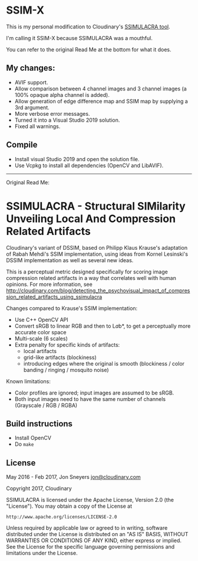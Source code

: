 # SSIM-X

This is my personal modification to Cloudinary's [SSIMULACRA tool](https://github.com/cloudinary/ssimulacra).

I'm calling it SSIM-X because SSIMULACRA was a mouthful.

You can refer to the original Read Me at the bottom for what it does.

## My changes:

- AVIF support.
- Allow comparison between 4 channel images and 3 channel images (a 100% opaque alpha channel is added).
- Allow generation of edge difference map and SSIM map by supplying a 3rd argument.
- More verbose error messages.
- Turned it into a Visual Studio 2019 solution.
- Fixed all warnings.

## Compile

- Install visual Studio 2019 and open the solution file.
- Use Vcpkg to install all dependencies (OpenCV and LibAVIF).

---

Original Read Me:

# SSIMULACRA - Structural SIMilarity Unveiling Local And Compression Related Artifacts

Cloudinary's variant of DSSIM, based on Philipp Klaus Krause's adaptation of Rabah Mehdi's SSIM implementation,
using ideas from Kornel Lesinski's DSSIM implementation as well as several new ideas.

This is a perceptual metric designed specifically for scoring image compression related artifacts
in a way that correlates well with human opinions. For more information, see http://cloudinary.com/blog/detecting_the_psychovisual_impact_of_compression_related_artifacts_using_ssimulacra



Changes compared to Krause's SSIM implementation:
* Use C++ OpenCV API
* Convert sRGB to linear RGB and then to L*a*b*, to get a perceptually more accurate color space
* Multi-scale (6 scales)
* Extra penalty for specific kinds of artifacts:
    * local artifacts
    * grid-like artifacts (blockiness)
    * introducing edges where the original is smooth (blockiness / color banding / ringing / mosquito noise)

Known limitations:
* Color profiles are ignored; input images are assumed to be sRGB.
* Both input images need to have the same number of channels (Grayscale / RGB / RGBA)


## Build instructions

* Install OpenCV
* Do `make`


## License

May 2016 - Feb 2017, Jon Sneyers <jon@cloudinary.com>

Copyright 2017, Cloudinary


SSIMULACRA is licensed under the Apache License, Version 2.0 (the "License").
You may obtain a copy of the License at

    http://www.apache.org/licenses/LICENSE-2.0

Unless required by applicable law or agreed to in writing, software
distributed under the License is distributed on an "AS IS" BASIS,
WITHOUT WARRANTIES OR CONDITIONS OF ANY KIND, either express or implied.
See the License for the specific language governing permissions and
limitations under the License.


